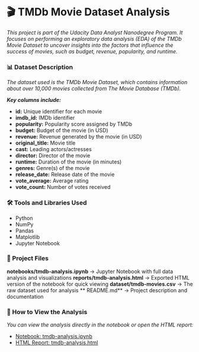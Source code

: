 # 🎬 TMDb Movie Dataset Analysis

_This project is part of the Udacity Data Analyst Nanodegree Program.
It focuses on performing an exploratory data analysis (EDA) of the TMDb 
Movie Dataset to uncover insights into the factors that influence the 
success of movies, such as budget, revenue, popularity, and runtime._

### 📊 Dataset Description

_The dataset used is the TMDb Movie Dataset, which contains information 
about over 10,000 movies collected from The Movie Database (TMDb)._

_**Key columns include:**_

- **id:** Unique identifier for each movie
- **imdb_id:** IMDb identifier
- **popularity:** Popularity score assigned by TMDb
- **budget:** Budget of the movie (in USD)
- **revenue:** Revenue generated by the movie (in USD)
- **original_title:** Movie title
- **cast:** Leading actors/actresses
- **director:** Director of the movie
- **runtime:** Duration of the movie (in minutes)
- **genres:** Genre(s) of the movie
- **release_date:** Release date of the movie
- **vote_average:** Average rating
- **vote_count:** Number of votes received

### 🛠️ Tools and Libraries Used

- Python
- NumPy
- Pandas
- Matplotlib
- Jupyter Notebook

### 📑 Project Files

**notebooks/tmdb-analysis.ipynb** → Jupyter Notebook with full data analysis and visualizations
**reports/tmdb-analysis.html** → Exported HTML version of the notebook for quick viewing
**dataset/tmdb-movies.csv** → The raw dataset used for analysis
** README.md** → Project description and documentation

### 🔎 How to View the Analysis

_You can view the analysis directly in the notebook or open the HTML report:_

- [Notebook: tmdb-analysis.ipynb](notebooks/tmdb-analysis.ipynb) 
- [HTML Report: tmdb-analysis.html](reports/tmdb-analysis.html)
